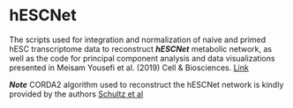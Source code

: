 # hESCNet
The scripts used for integration and normalization of naive and primed hESC transcriptome data to reconstruct ***hESCNet*** metabolic network, as well as the code for principal component analysis and data visualizations presented in Meisam Yousefi et al. (2019) Cell & Biosciences. [Link](https://doi.org/10.1186/s13578-019-0334-7)

***Note*** CORDA2 algorithm used to reconstruct the hESCNet network is kindly provided by the authors [Schultz et al](https://www.worldscientific.com/doi/abs/10.1142/9789813207813_0045)
